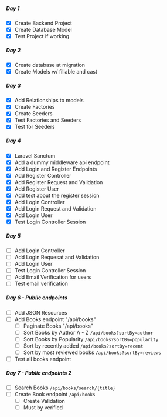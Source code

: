 ##### Day 1
- [x] Create Backend Project
- [x] Create Database Model 
- [x] Test Project if working

##### Day 2
- [x] Create database at migration
- [x] Create Models w/ fillable and cast

##### Day 3
- [x] Add Relationships to models
- [x] Create Factories
- [x] Create Seeders
- [x] Test Factories and Seeders
- [x] Test for Seeders

##### Day 4
- [x] Laravel Sanctum
- [x] Add a dummy middleware api endpoint
- [x] Add Login and Register Endpoints
- [x] Add Register Controller
- [x] Add Register Request and Validation
- [x] Add Register User
- [x] Add test about the register session
- [x] Add Login Controller
- [x] Add Login Request and Validation
- [x] Add Login User
- [x] Test Login Controller Session

##### Day 5
- [ ] Add Login Controller
- [ ] Add Login Requesat and Validation
- [ ] Add Login User
- [ ] Test Login Controller Session
- [ ] Add Email Verification for users
- [ ] Test email verification

##### Day 6 - Public endpoints
- [ ] Add JSON Resources
- [ ] Add Books endpoint "/api/books"
  - [ ] Paginate Books "/api/books"
  - [ ] Sort Books by Author A - Z `/api/books?sortBy=author`
  - [ ] Sort Books by Popularity `/api/books?sortBy=popularity`
  - [ ] Sort by recently added `/api/books?sortBy=recent`
  - [ ] Sort by most reviewed books `/api/books?sortBy=reviews`
- [ ] Test all books endpoint

##### Day 7 - Public endpoints 2
- [ ] Search Books `/api/books/search/{title}`
- [ ] Create Book endpoint `/api/books`
  - [ ] Create Validation
  - [ ] Must by verified
